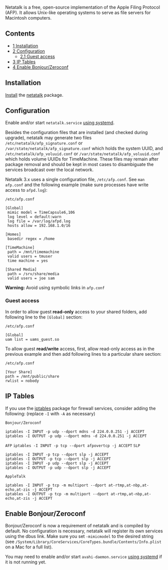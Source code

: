 Netatalk is a free, open-source implementation of the Apple Filing Protocol (AFP). It allows Unix-like operating systems to serve as file servers for Macintosh computers.

## Contents

*   [1 Installation](#Installation)
*   [2 Configuration](#Configuration)
    *   [2.1 Guest access](#Guest_access)
*   [3 IP Tables](#IP_Tables)
*   [4 Enable Bonjour/Zeroconf](#Enable_Bonjour.2FZeroconf)

## Installation

[Install](/index.php/Install "Install") the [netatalk](https://aur.archlinux.org/packages/netatalk/) package.

## Configuration

Enable and/or start `netatalk.service` [using systemd](/index.php/Systemd#Using_units "Systemd").

Besides the configuration files that are installed (and checked during upgrade), netatalk may generate two files `/etc/netatalk/afp_signature.conf` or `/var/state/netatalk/afp_signature.conf` which holds the system UUID, and `/etc/netatalk/afp_voluuid.conf` or `/var/state/netatalk/afp_voluuid.conf` which holds volume UUIDs for TimeMachine. These files may remain after package removal and should be kept in most cases to disambiguate the services broadcast over the local network.

Netatalk 3.x uses a single configuration file, `/etc/afp.conf`. See `man afp.conf` and the following example (make sure processes have write access to `afpd.log`):

 `/etc/afp.conf` 
```
[Global]
 mimic model = TimeCapsule6,106
 log level = default:warn
 log file = /var/log/afpd.log
 hosts allow = 192.168.1.0/16

[Homes]
 basedir regex = /home

[TimeMachine]
 path = /mnt/timemachine
 valid users = tmuser
 time machine = yes

[Shared Media]
 path = /srv/share/media
 valid users = joe sam

```

**Warning:** Avoid using symbolic links in `afp.conf`

### Guest access

In order to allow guest **read-only** access to your shared folders, add following line to the `[Global]` section:

 `/etc/afp.conf` 
```
[Global]
uam list = uams_guest.so

```

To allow guest **read/write** access, first, allow read-only access as in the previous example and then add following lines to a particular share section:

 `/etc/afp.conf` 
```
[Your Share]
path = /mnt/public/share
rwlist = nobody

```

## IP Tables

If you use the [iptables](/index.php/Iptables "Iptables") package for firewall services, consider adding the following: (replace `-I` with `-A` as necessary)

 `Bonjour/Zeroconf` 
```
iptables -I INPUT -p udp --dport mdns -d 224.0.0.251 -j ACCEPT
iptables -I OUTPUT -p udp --dport mdns -d 224.0.0.251 -j ACCEPT
```
 `AFP`  `iptables -I INPUT -p tcp --dport afpovertcp -j ACCEPT`  `SLP` 
```
iptables -I INPUT -p tcp --dport slp -j ACCEPT
iptables -I OUTPUT -p tcp --dport slp -j ACCEPT
iptables -I INPUT -p udp --dport slp -j ACCEPT
iptables -I OUTPUT -p udp --dport slp -j ACCEPT
```
 `AppleTalk` 
```
iptables -I INPUT -p tcp -m multiport --dport at-rtmp,at-nbp,at-echo,at-zis -j ACCEPT
iptables -I OUTPUT -p tcp -m multiport --dport at-rtmp,at-nbp,at-echo,at-zis -j ACCEPT
```

## Enable Bonjour/Zeroconf

Bonjour/Zeroconf is now a requirement of netatalk and is compiled by default. No configuration is necessary, netatalk will register its own services using the dbus link. Make sure you set `-mimicmodel` to the desired string (see `/System/Library/CoreServices/CoreTypes.bundle/Contents/Info.plist` on a Mac for a full list).

You may need to enable and/or start `avahi-daemon.service` [using systemd](/index.php/Systemd#Using_units "Systemd") if it is not running yet.